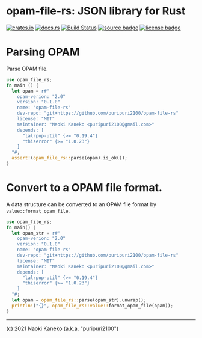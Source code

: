 # opam-file-rs: JSON library for Rust

[![crates.io][crates-badge]][crates]
[![docs.rs][docs-badge]][docs]
[![Build Status][ci-badge]][ci]
[![source badge][source-badge]][source]
[![license badge][license-badge]][license]

[crates]: https://crates.io/crates/opam-file-rs
[crates-badge]: https://img.shields.io/crates/v/opam-file-rs
[docs]: https://docs.rs/opam-file-rs/
[docs-badge]: https://img.shields.io/badge/docs.rs-opam-file_rs-blue
[ci]: https://github.com/puripuri2100/opam-file-rs/actions?query=workflow%3ACI
[ci-badge]: https://github.com/puripuri2100/opam-file-rs/workflows/CI/badge.svg?branch=master
[source]: https://github.com/puripuri2100/opam-file-rs
[source-badge]: https://img.shields.io/badge/source-github-blue
[license]: https://github.com/puripuri2100/opam-file-rs/blob/master/LICENSE
[license-badge]: https://img.shields.io/badge/license-MIT-blue



# Parsing OPAM

Parse OPAM file.

```rust
use opam_file_rs;
fn main () {
  let opam = r#"
    opam-verion: "2.0"
    version: "0.1.0"
    name: "opam-file-rs"
    dev-repo: "git+https://github.com/puripuri2100/opam-file-rs"
    license: "MIT"
    maintainer: "Naoki Kaneko <puripuri2100@gmail.com>"
    depends: [
      "lalrpop-util" {>= "0.19.4"}
      "thiserror" {>= "1.0.23"}
    ]
  "#;
  assert!(opam_file_rs::parse(opam).is_ok());
}
```

# Convert to a OPAM file format.

A data structure can be converted to an OPAM file format by `value::format_opam_file`.

```rust
use opam_file_rs;
fn main() {
  let opam_str = r#"
    opam-verion: "2.0"
    version: "0.1.0"
    name: "opam-file-rs"
    dev-repo: "git+https://github.com/puripuri2100/opam-file-rs"
    license: "MIT"
    maintainer: "Naoki Kaneko <puripuri2100@gmail.com>"
    depends: [
      "lalrpop-util" {>= "0.19.4"}
      "thiserror" {>= "1.0.23"}
    ]
  "#;
  let opam = opam_file_rs::parse(opam_str).unwrap();
  println!("{}", opam_file_rs::value::format_opam_file(opam));
}
```

---

(c) 2021 Naoki Kaneko (a.k.a. "puripuri2100")

